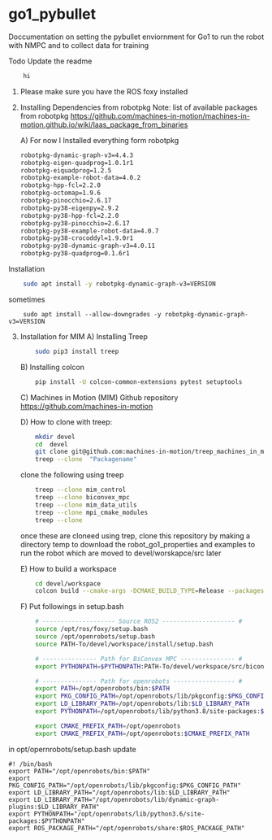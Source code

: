 # go1_pybullet
Doccumentation on setting the pybullet enviornment for Go1 to run the robot with NMPC and to collect data for training


Todo Update the readme
```bash
    hi
``` 

1. Please make sure you have the ROS foxy installed

2. Installing Dependencies from robotpkg
Note: list of available packages from robotpkg
https://github.com/machines-in-motion/machines-in-motion.github.io/wiki/laas_package_from_binaries

    A) For now I Installed everything form robotpkg
    ```bash
    robotpkg-dynamic-graph-v3=4.4.3
    robotpkg-eigen-quadprog=1.0.1r1
    robotpkg-eiquadprog=1.2.5 
    robotpkg-example-robot-data=4.0.2
    robotpkg-hpp-fcl=2.2.0
    robotpkg-octomap=1.9.6
    robotpkg-pinocchio=2.6.17
    robotpkg-py38-eigenpy=2.9.2
    robotpkg-py38-hpp-fcl=2.2.0
    robotpkg-py38-pinocchio=2.6.17 
    robotpkg-py38-example-robot-data=4.0.7
    robotpkg-py38-crocoddyl=1.9.0r1
    robotpkg-py38-dynamic-graph-v3=4.0.11
    robotpkg-py38-quadprog=0.1.6r1 
    ``` 
Installation
```bash
    sudo apt install -y robotpkg-dynamic-graph-v3=VERSION
```
sometimes
```
    sudo apt install --allow-downgrades -y robotpkg-dynamic-graph-v3=VERSION
```

3. Installation for MIM
    A) Installing Treep
    ```bash
        sudo pip3 install treep
    ``` 
    B) Installing colcon
    ```bash
        pip install -U colcon-common-extensions pytest setuptools
    ``` 
    C) Machines in Motion (MIM) Github repository 
    https://github.com/machines-in-motion

    D) How to clone with treep:
    ```bash
        mkdir devel 
        cd  devel
        git clone git@github.com:machines-in-motion/treep_machines_in_motion.git
        treep --clone  "Packagename"
    ``` 
    clone the following using treep 
    ```bash
        treep --clone mim_control
        treep --clone biconvex_mpc
        treep --clone mim_data_utils
        treep --clone mpi_cmake_modules
        treep --clone 
    ```
       
    once these are cloneed using trep, clone this repository by making a directory temp to download the robot_go1_properties and examples to run the robot which are moved to devel/worskapce/src later

    




    E) How to build a workspace
    ```bash
        cd devel/workspace
        colcon build --cmake-args -DCMAKE_BUILD_TYPE=Release --packages-select
    ```

    F) Put followings in setup.bash
    ```bash
        # -------------------- Source ROS2 -------------------- #
        source /opt/ros/foxy/setup.bash
        source /opt/openrobots/setup.bash 
        source PATH-To/devel/workspace/install/setup.bash

        # --------------- Path for BiConvex MPC --------------- #
        export PYTHONPATH=$PYTHONPATH:PATH-To/devel/workspace/src/biconvex_mpc

        # --------------- Path for openrobots ----------------- #
        export PATH=/opt/openrobots/bin:$PATH
        export PKG_CONFIG_PATH=/opt/openrobots/lib/pkgconfig:$PKG_CONFIG_PATH
        export LD_LIBRARY_PATH=/opt/openrobots/lib:$LD_LIBRARY_PATH
        export PYTHONPATH=/opt/openrobots/lib/python3.8/site-packages:$PYTHONPATH

        export CMAKE_PREFIX_PATH=/opt/openrobots
        export CMAKE_PREFIX_PATH=/opt/openrobots:$CMAKE_PREFIX_PATH
    ```


in opt/opernrobots/setup.bash update
```
#! /bin/bash
export PATH="/opt/openrobots/bin:$PATH"
export PKG_CONFIG_PATH="/opt/openrobots/lib/pkgconfig:$PKG_CONFIG_PATH"
export LD_LIBRARY_PATH="/opt/openrobots/lib:$LD_LIBRARY_PATH"
export LD_LIBRARY_PATH="/opt/openrobots/lib/dynamic-graph-plugins:$LD_LIBRARY_PATH"
export PYTHONPATH="/opt/openrobots/lib/python3.6/site-packages:$PYTHONPATH"
export ROS_PACKAGE_PATH="/opt/openrobots/share:$ROS_PACKAGE_PATH"
```
